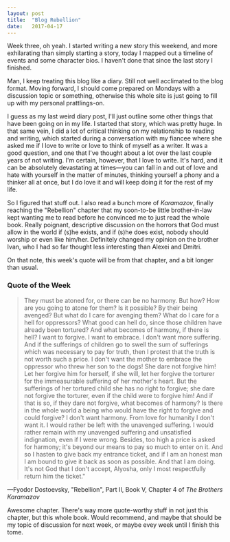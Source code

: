 ```yaml
---
layout: post
title:  "Blog Rebellion"
date:   2017-04-17
---
```


Week three, oh yeah. I started writing a new story this weekend, and more exhilarating than simply starting a story, today I mapped out a timeline of events and some character bios. I haven't done that since the last story I finished.

Man, I keep treating this blog like a diary. Still not well acclimated to the blog format. Moving forward, I should come prepared on Mondays with a discussion topic or something, otherwise this whole site is just going to fill up with my personal prattlings-on.

I guess as my last weird diary post, I'll just outline some other things that have been going on in my life. I started that story, which was pretty huge. In that same vein, I did a lot of critical thinking on my relationship to reading and writing, which started during a conversation with my fiancee where she asked me if I love to write or love to think of myself as a writer. It was a good question, and one that I've thought about a lot over the last couple years of not writing. I'm certain, however, that I love to write. It's hard, and it can be absolutely devastating at times&mdash;you can fall in and out of love and hate with yourself in the matter of minutes, thinking yourself a phony and a thinker all at once, but I do love it and will keep doing it for the rest of my life.

So I figured that stuff out. I also read a bunch more of *Karamazov*, finally reaching the "Rebellion" chapter that my soon-to-be little brother-in-law kept wanting me to read before he convinced me to just read the whole book. Really poignant, descriptive discussion on the horrors that God must allow in the world if (s)he exists, and if (s)he does exist, nobody should worship or even like him/her. Definitely changed my opinion on the brother Ivan, who I had so far thought less interesting than Alexei and Dmitri.

On that note, this week's quote will be from that chapter, and a bit longer than usual.


### Quote of the Week
>They must be atoned for, or there can be no harmony. But how? How are you going to atone for them? Is it possible? By their being avenged? But what do I care for avenging them? What do I care for a hell for oppressors? What good can hell do, since those children have already been tortured? And what becomes of harmony, if there is hell? I want to forgive. I want to embrace. I don't want more suffering. And if the sufferings of children go to swell the sum of sufferings which was necessary to pay for truth, then I protest that the truth is not worth such a price. I don't want the mother to embrace the oppressor who threw her son to the dogs! She dare not forgive him! Let her forgive him for herself, if she will, let her forgive the torturer for the immeasurable suffering of her mother's heart. But the sufferings of her tortured child she has no right to forgive; she dare not forgive the torturer, even if the child were to forgive him! And if that is so, if they dare not forgive, what becomes of harmony? Is there in the whole world a being who would have the right to forgive and could forgive? I don't want harmony. From love for humanity I don't want it. I would rather be left with the unavenged suffering. I would rather remain with my unavenged suffering and unsatisfied indignation, even if I were wrong. Besides, too high a price is asked for harmony; it's beyond our means to pay so much to enter on it. And so I hasten to give back my entrance ticket, and if I am an honest man I am bound to give it back as soon as possible. And that I am doing. It's not God that I don't accept, Alyosha, only I most respectfully return him the ticket."

&mdash;Fyodor Dostoevsky, "Rebellion", Part II, Book V, Chapter 4 of *The Brothers Karamazov*

Awesome chapter. There's way more quote-worthy stuff in not just this chapter, but this whole book. Would recommend, and maybe that should be my topic of discussion for next week, or maybe evey week until I finish this tome.